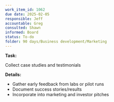 ```yaml
---
work_item_id: 1062
due date: 2025-02-05
responsible: Jeff
accountable: Greg
consulted: Shawn
informed: Board
status: To-do
folder: 90 days/Business development/Marketing
---
```


**Task:**

Collect case studies and testimonials

**Details:**

- Gather early feedback from labs or pilot runs
- Document success stories/results
- Incorporate into marketing and investor pitches

